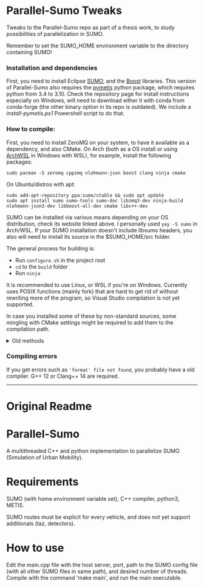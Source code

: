 # Parallel-Sumo Tweaks

Tweaks to the Parallel-Sumo repo as part of a thesis work, to study possibilities of parallelization in SUMO.

Remember to set the SUMO_HOME environment variable to the directory containing SUMO!

### Installation and dependencies

First, you need to install Eclipse [SUMO](https://eclipse.dev/sumo/), and the [Boost](https://www.boost.org/) libraries. This version of Parallel-Sumo also requires the [pymetis](https://github.com/inducer/pymetis) python package, which requires python from 3.4 to 3.10. Check the repository page for install instructions especially on Windows, will need to download either it with conda from conda-forge (the other binary option in its repo is outdated). We include a *install-pymetis.ps1* Powershell script to do that.

### How to compile:

First, you need to install ZeroMQ on your system, to have it available as a dependency, and also CMake. On Arch (both as a OS install or using [ArchWSL](https://github.com/yuk7/ArchWSL) in Windows with WSL), for example, install the following packages:

```
sudo pacman -S zeromq cppzmq nlohmann-json boost clang ninja cmake 
```

On Ubuntu/distros with apt:

```
sudo add-apt-repository ppa:sumo/stable && sudo apt update
sudo apt install sumo sumo-tools sumo-doc libzmq3-dev ninja-build nlohmann-json3-dev libboost-all-dev cmake libc++-dev
```

SUMO can be installed via various means depending on your OS distribution, check its website linked above. I personally used `yay -S sumo` in Arch/WSL. If your SUMO installation doesn't include libsumo headers, you also will need to install its source in the $SUMO_HOME/src folder.

The general process for building is:
- Run `configure.sh` in the project root
- `cd` to the `build` folder
- Run `ninja`

It is recommended to use Linux, or WSL if you're on Windows. Currently uses POSIX functions (mainly fork) that are hard to get rid of without rewriting more of the program, so Visual Studio compilation is not yet supported.

In case you installed some of these by non-standard sources, some mingling with CMake settings might be required to add them to the compilation path.

<details markdown="1">
<summary>Old methods</summary>

**On Windows**: approach I used was
- Install C compilers and toolkit via [MSYS2](https://www.msys2.org/), follow for instance the [VSCode guide to C++ dev on Windows](https://code.visualstudio.com/docs/cpp/config-mingw)
- Install **in the MSYS2 environment**\* (instead of UCRT64, as MSYS2 is POSIX-like) the base-devel and gcc packages: `pacman -S base-devel gcc`
- Optional: add msys64/usr/bin folder to PATH
- Run `make -f Makefile_win` command either in Powershell with msys folders in path, or from the msys2 terminal. Make sure you're running it in the project's folder!
</details>


### Compiling errors

If you get errors such as `'format' file not found`, you probably have a old compiler. G++ 12 or Clang++ 14 are required.

---

# Original Readme

# Parallel-Sumo
A multithreaded C++ and python implementation to parallelize SUMO (Simulation of Urban Mobility).

# Requirements
SUMO (with home environment variable set), C++ compiler, python3, METIS.

SUMO routes must be explicit for every vehicle, and does not yet support additionals (taz, detectors).

# How to use
Edit the main.cpp file with the host server, port, path to the SUMO config file (with all other SUMO files in same path), and desired number of threads. Compile with the command 'make main', and run the main executable.
